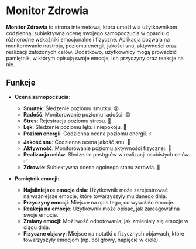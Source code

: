 # Monitor Zdrowia

**Monitor Zdrowia** to strona internetowa, która umożliwia użytkownikom codzienną, subiektywną ocenę swojego samopoczucia w oparciu o różnorodne wskaźniki emocjonalne i fizyczne. Aplikacja pozwala na monitorowanie nastroju, poziomu energii, jakości snu, aktywności oraz realizacji założonych celów. Dodatkowo, użytkownicy mogą prowadzić pamiętnik, w którym opisują swoje emocje, ich przyczyny oraz reakcje na nie.

## Funkcje

- **Ocena samopoczucia**: 
  - **Smutek**: Śledzenie poziomu smutku. 😢
  - **Radość**: Monitorowanie poziomu radości. 😄
  - **Stres**: Rejestracja poziomu stresu. 😬
  - **Lęk**: Śledzenie poziomu lęku i niepokoju. 😬
  - **Poziom energii**: Codzienna ocena poziomu energii. ⚡
  - **Jakość snu**: Codzienna ocena jakość snu. 🛌
  - **Aktywność**: Monitorowanie poziomu aktywności fizycznej. 💪
  - **Realizacja celów**: Śledzenie postępów w realizacji osobistych celów. ✅
  - **Zdrowie**: Subiektywna ocena ogólnego stanu zdrowia. 🤒

- **Pamiętnik emocji**:
  - **Najsilniejsze emocje dnia**: Użytkownik może zarejestrować najważniejsze emocje, które towarzyszyły mu danego dnia.
  - **Przyczyny emocji**: Miejsce na opis tego, co wywołało emocje.
  - **Reakcja na emocje**: Użytkownik może opisać, jak zareagował na swoje emocje.
  - **Zmiany emocji**: Możliwość odnotowania, jak zmieniały się emocje w ciągu dnia.
  - **Fizyczne objawy**: Miejsce na notatki o fizycznych objawach, które towarzyszyły emocjom (np. ból głowy, napięcie w ciele).
